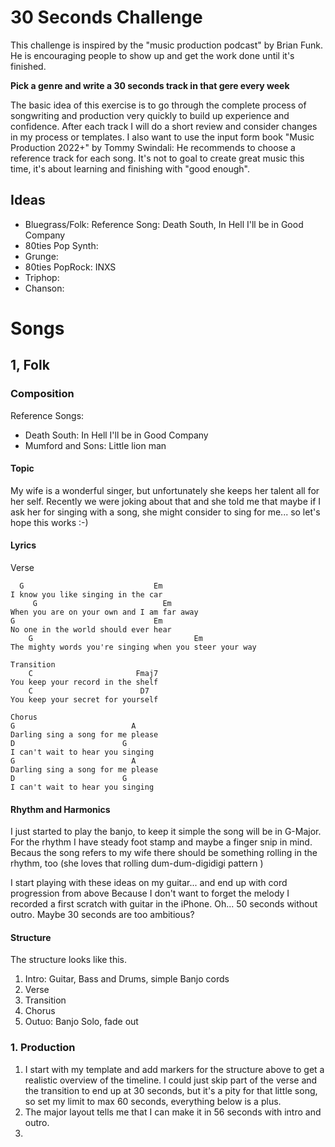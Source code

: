 # 30 Seconds Challenge

This challenge is inspired by the "music production podcast" by Brian Funk. He is encouraging people to show up and get the work done until it's finished.

**Pick a genre and write a 30 seconds track in that gere every week**

The basic idea of this exercise is to go through the complete process of songwriting and production very quickly to build up experience and confidence. After each track I will do a short review and consider changes in my process or templates.
I also want to use the input form book "Music Production 2022+" by Tommy Swindali: He recommends to choose a reference track for each song.
It's not to goal to create great music this time, it's about learning and finishing with "good enough".

## Ideas

* Bluegrass/Folk: Reference Song: Death South, In Hell I'll be in Good Company
* 80ties Pop Synth: 
* Grunge: 
* 80ties PopRock: INXS
* Triphop: 
* Chanson: 


# Songs

## 1, Folk

### Composition

Reference Songs: 
- Death South: In Hell I'll be in Good Company
- Mumford and Sons: Little lion man
#### Topic

My wife is a wonderful singer, but unfortunately she keeps her talent all for her self.
Recently we were joking about that and she told me that maybe if I ask her for singing with a song, she might consider to sing for me... so let's hope this works :-)

#### Lyrics

Verse
```
  G                             Em
I know you like singing in the car
     G                            Em
When you are on your own and I am far away
G                               Em
No one in the world should ever hear
    G                                    Em
The mighty words you're singing when you steer your way

Transition
    C                       Fmaj7
You keep your record in the shelf
    C                        D7
You keep your secret for yourself

Chorus
G                          A
Darling sing a song for me please
D                        G
I can't wait to hear you singing
G                          A
Darling sing a song for me please
D                        G
I can't wait to hear you singing
```

#### Rhythm and Harmonics

I just started to play the banjo, to keep it simple the song will be in G-Major. For the rhythm I have steady foot stamp and maybe a finger snip in mind. Becaus the song refers to my wife there should be something rolling in the rhythm, too (she loves that rolling dum-dum-digidigi pattern )

I start playing with these ideas on my guitar... and end up with cord progression from above
Because I don't want to forget the melody I recorded a first scratch with guitar in the iPhone.
Oh... 50 seconds without outro. Maybe 30 seconds are too ambitious?

#### Structure

The structure looks like this. 
1. Intro: Guitar, Bass and Drums, simple Banjo cords
2. Verse 
3. Transition
4. Chorus
5. Outuo: Banjo Solo, fade out


### 1. Production

1. I start with my template and add markers for the structure above to get a realistic overview of the timeline. I could just skip part of the verse and the transition to end up at 30 seconds, but it's a pity for that little song, so set my limit to max 60 seconds, everything below is a plus.
1. The major layout tells me that I can make it in 56 seconds with intro and outro.
1. 


